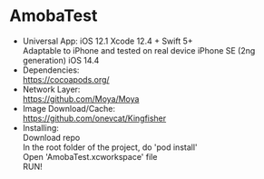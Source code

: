 # AmobaTest

- Universal App: iOS 12.1 Xcode 12.4 + Swift 5+<br/>
Adaptable to iPhone and tested on real device iPhone SE (2ng generation) iOS 14.4
- Dependencies: <br/>
https://cocoapods.org/ <br/>
- Network Layer: <br/>
https://github.com/Moya/Moya <br/>
- Image Download/Cache: <br/>
https://github.com/onevcat/Kingfisher <br/>
- Installing: <br/>
Download repo<br/>
In the root folder of the project, do 'pod install'<br/>
Open 'AmobaTest.xcworkspace' file<br/>
RUN!<br/><br/>

